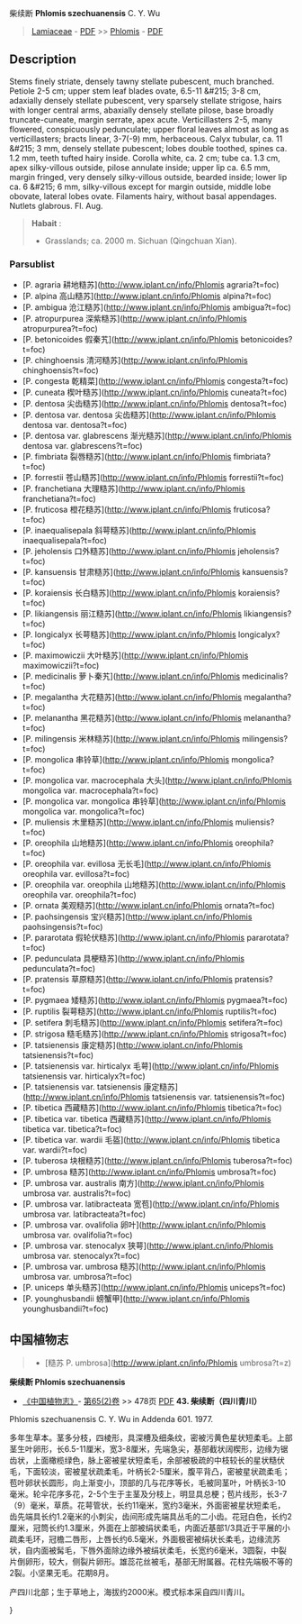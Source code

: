 柴续断 **Phlomis szechuanensis** C. Y. Wu

> [Lamiaceae](http://www.iplant.cn/info/Lamiaceae?t=foc) - [PDF](http://www.iplant.cn/foc/pdf/Lamiaceae.pdf) >> [Phlomis](http://www.iplant.cn/info/Phlomis?t=foc) - [PDF](http://www.iplant.cn/foc/pdf/Phlomis.pdf)
## Description

Stems finely striate, densely tawny stellate pubescent, much branched. Petiole 2-5 cm; upper stem leaf blades ovate, 6.5-11 &amp;#215; 3-8 cm, adaxially densely stellate pubescent, very sparsely stellate strigose, hairs with longer central arms, abaxially densely stellate pilose, base broadly truncate-cuneate, margin serrate, apex acute. Verticillasters 2-5, many flowered, conspicuously pedunculate; upper floral leaves almost as long as verticillasters; bracts linear, 3-7(-9) mm, herbaceous. Calyx tubular, ca. 11 &amp;#215; 3 mm, densely stellate pubescent; lobes double toothed, spines ca. 1.2 mm, teeth tufted hairy inside. Corolla white, ca. 2 cm; tube ca. 1.3 cm, apex silky-villous outside, pilose annulate inside; upper lip ca. 6.5 mm, margin fringed, very densely silky-villous outside, bearded inside; lower lip ca. 6 &amp;#215; 6 mm, silky-villous except for margin outside, middle lobe obovate, lateral lobes ovate. Filaments hairy, without basal appendages. Nutlets glabrous. Fl. Aug.


> **Habait** : 
>* Grasslands; ca. 2000 m. Sichuan (Qingchuan Xian).


### Parsublist

* [P.  agraria  耕地糙苏](http://www.iplant.cn/info/Phlomis agraria?t=foc)
* [P.  alpina  高山糙苏](http://www.iplant.cn/info/Phlomis alpina?t=foc)
* [P.  ambigua  沧江糙苏](http://www.iplant.cn/info/Phlomis ambigua?t=foc)
* [P.  atropurpurea  深紫糙苏](http://www.iplant.cn/info/Phlomis atropurpurea?t=foc)
* [P.  betonicoides  假秦艽](http://www.iplant.cn/info/Phlomis betonicoides?t=foc)
* [P.  chinghoensis  清河糙苏](http://www.iplant.cn/info/Phlomis chinghoensis?t=foc)
* [P.  congesta  乾精菜](http://www.iplant.cn/info/Phlomis congesta?t=foc)
* [P.  cuneata  楔叶糙苏](http://www.iplant.cn/info/Phlomis cuneata?t=foc)
* [P.  dentosa  尖齿糙苏](http://www.iplant.cn/info/Phlomis dentosa?t=foc)
* [P.  dentosa var. dentosa  尖齿糙苏](http://www.iplant.cn/info/Phlomis dentosa var. dentosa?t=foc)
* [P.  dentosa var. glabrescens  渐光糙苏](http://www.iplant.cn/info/Phlomis dentosa var. glabrescens?t=foc)
* [P.  fimbriata  裂唇糙苏](http://www.iplant.cn/info/Phlomis fimbriata?t=foc)
* [P.  forrestii  苍山糙苏](http://www.iplant.cn/info/Phlomis forrestii?t=foc)
* [P.  franchetiana  大理糙苏](http://www.iplant.cn/info/Phlomis franchetiana?t=foc)
* [P.  fruticosa  橙花糙苏](http://www.iplant.cn/info/Phlomis fruticosa?t=foc)
* [P.  inaequalisepala  斜萼糙苏](http://www.iplant.cn/info/Phlomis inaequalisepala?t=foc)
* [P.  jeholensis  口外糙苏](http://www.iplant.cn/info/Phlomis jeholensis?t=foc)
* [P.  kansuensis  甘肃糙苏](http://www.iplant.cn/info/Phlomis kansuensis?t=foc)
* [P.  koraiensis  长白糙苏](http://www.iplant.cn/info/Phlomis koraiensis?t=foc)
* [P.  likiangensis  丽江糙苏](http://www.iplant.cn/info/Phlomis likiangensis?t=foc)
* [P.  longicalyx  长萼糙苏](http://www.iplant.cn/info/Phlomis longicalyx?t=foc)
* [P.  maximowiczii  大叶糙苏](http://www.iplant.cn/info/Phlomis maximowiczii?t=foc)
* [P.  medicinalis  萝卜秦艽](http://www.iplant.cn/info/Phlomis medicinalis?t=foc)
* [P.  megalantha  大花糙苏](http://www.iplant.cn/info/Phlomis megalantha?t=foc)
* [P.  melanantha  黑花糙苏](http://www.iplant.cn/info/Phlomis melanantha?t=foc)
* [P.  milingensis  米林糙苏](http://www.iplant.cn/info/Phlomis milingensis?t=foc)
* [P.  mongolica  串铃草](http://www.iplant.cn/info/Phlomis mongolica?t=foc)
* [P.  mongolica var. macrocephala  大头](http://www.iplant.cn/info/Phlomis mongolica var. macrocephala?t=foc)
* [P.  mongolica var. mongolica  串铃草](http://www.iplant.cn/info/Phlomis mongolica var. mongolica?t=foc)
* [P.  muliensis  木里糙苏](http://www.iplant.cn/info/Phlomis muliensis?t=foc)
* [P.  oreophila  山地糙苏](http://www.iplant.cn/info/Phlomis oreophila?t=foc)
* [P.  oreophila var. evillosa  无长毛](http://www.iplant.cn/info/Phlomis oreophila var. evillosa?t=foc)
* [P.  oreophila var. oreophila  山地糙苏](http://www.iplant.cn/info/Phlomis oreophila var. oreophila?t=foc)
* [P.  ornata  美观糙苏](http://www.iplant.cn/info/Phlomis ornata?t=foc)
* [P.  paohsingensis  宝兴糙苏](http://www.iplant.cn/info/Phlomis paohsingensis?t=foc)
* [P.  pararotata  假轮伏糙苏](http://www.iplant.cn/info/Phlomis pararotata?t=foc)
* [P.  pedunculata  具梗糙苏](http://www.iplant.cn/info/Phlomis pedunculata?t=foc)
* [P.  pratensis  草原糙苏](http://www.iplant.cn/info/Phlomis pratensis?t=foc)
* [P.  pygmaea  矮糙苏](http://www.iplant.cn/info/Phlomis pygmaea?t=foc)
* [P.  ruptilis  裂萼糙苏](http://www.iplant.cn/info/Phlomis ruptilis?t=foc)
* [P.  setifera  刺毛糙苏](http://www.iplant.cn/info/Phlomis setifera?t=foc)
* [P.  strigosa  糙毛糙苏](http://www.iplant.cn/info/Phlomis strigosa?t=foc)
* [P.  tatsienensis  康定糙苏](http://www.iplant.cn/info/Phlomis tatsienensis?t=foc)
* [P.  tatsienensis var. hirticalyx  毛萼](http://www.iplant.cn/info/Phlomis tatsienensis var. hirticalyx?t=foc)
* [P.  tatsienensis var. tatsienensis  康定糙苏](http://www.iplant.cn/info/Phlomis tatsienensis var. tatsienensis?t=foc)
* [P.  tibetica  西藏糙苏](http://www.iplant.cn/info/Phlomis tibetica?t=foc)
* [P.  tibetica var. tibetica  西藏糙苏](http://www.iplant.cn/info/Phlomis tibetica var. tibetica?t=foc)
* [P.  tibetica var. wardii  毛盔](http://www.iplant.cn/info/Phlomis tibetica var. wardii?t=foc)
* [P.  tuberosa  块根糙苏](http://www.iplant.cn/info/Phlomis tuberosa?t=foc)
* [P.  umbrosa  糙苏](http://www.iplant.cn/info/Phlomis umbrosa?t=foc)
* [P.  umbrosa var. australis  南方](http://www.iplant.cn/info/Phlomis umbrosa var. australis?t=foc)
* [P.  umbrosa var. latibracteata  宽苞](http://www.iplant.cn/info/Phlomis umbrosa var. latibracteata?t=foc)
* [P.  umbrosa var. ovalifolia  卵叶](http://www.iplant.cn/info/Phlomis umbrosa var. ovalifolia?t=foc)
* [P.  umbrosa var. stenocalyx  狭萼](http://www.iplant.cn/info/Phlomis umbrosa var. stenocalyx?t=foc)
* [P.  umbrosa var. umbrosa  糙苏](http://www.iplant.cn/info/Phlomis umbrosa var. umbrosa?t=foc)
* [P.  uniceps  单头糙苏](http://www.iplant.cn/info/Phlomis uniceps?t=foc)
* [P.  younghusbandii  螃蟹甲](http://www.iplant.cn/info/Phlomis younghusbandii?t=foc)


## 中国植物志

> * [糙苏  P.  umbrosa](http://www.iplant.cn/info/Phlomis umbrosa?t=z)

**柴续断 Phlomis szechuanensis**

* [《中国植物志》](http://www.iplant.cn/frps)- [第65(2)卷](http://www.iplant.cn/frps/vol/65(2)) >> 478页 [PDF](http://www.iplant.cn/frps/pdf/65(2)/478c.PDF)
**43. 柴续断（四川青川）**

Phlomis szechuanensis C. Y. Wu in Addenda 601. 1977.

多年生草本。茎多分枝，四棱形，具深槽及细条纹，密被污黄色星状短柔毛。上部茎生叶卵形，长6.5-11厘米，宽3-8厘米，先端急尖，基部截状阔楔形，边缘为锯齿状，上面橄榄绿色，脉上密被星状短柔毛，余部被极疏的中枝较长的星状糙伏毛，下面较淡，密被星状疏柔毛，叶柄长2-5厘米，腹平背凸，密被星状疏柔毛；苞叶卵状长圆形，向上渐变小，顶部的几与花序等长，毛被同茎叶，叶柄长3-10毫米。轮伞花序多花，2-5个生于主茎及分枝上，明显具总梗；苞片线形，长3-7（9）毫米，草质。花萼管状，长约11毫米，宽约3毫米，外面密被星状短柔毛，齿先端具长约1.2毫米的小刺尖，齿间形成先端具丛毛的二小齿。花冠白色，长约2厘米，冠筒长约1.3厘米，外面在上部被绢状柔毛，内面近基部1/3具近于平展的小疏柔毛环，冠檐二唇形，上唇长约6.5毫米，外面极密被绢状长柔毛，边缘流苏状，自内面被髯毛，下唇外面除边缘外被绢状柔毛，长宽约6毫米，3圆裂，中裂片倒卵形，较大，侧裂片卵形。雄蕊花丝被毛，基部无附属器。花柱先端极不等的2裂。小坚果无毛。花期8月。

产四川北部；生于草地上，海拔约2000米。模式标本采自四川青川。

}